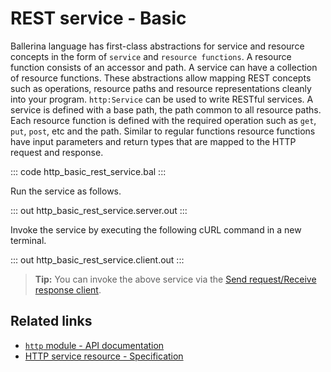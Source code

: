 # REST service - Basic

Ballerina language has first-class abstractions for service and resource concepts in the form of `service` and `resource functions`. A resource function consists of an accessor and path. A service can have a collection of resource functions. These abstractions allow mapping REST concepts such as operations, resource paths and resource representations cleanly into your program. `http:Service` can be used to write RESTful services. A service is defined with a base path, the path common to all resource paths. Each resource function is defined with the required operation such as `get`, `put`, `post`, etc and the path. Similar to regular functions resource functions have input parameters and return types that are mapped to the HTTP request and response.

::: code http_basic_rest_service.bal :::

Run the service as follows.

::: out http_basic_rest_service.server.out :::

Invoke the service by executing the following cURL command in a new terminal.

::: out http_basic_rest_service.client.out :::

>**Tip:** You can invoke the above service via the [Send request/Receive response client](/learn/by-example/http-client-send-request-receive-response/).

## Related links
- [`http` module - API documentation](https://lib.ballerina.io/ballerina/http/latest/)
- [HTTP service resource - Specification](/spec/http/#23-resource)
